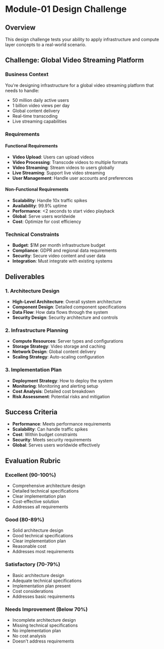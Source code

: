 # Module-01 Design Challenge

## Overview

This design challenge tests your ability to apply infrastructure and compute layer concepts to a real-world scenario.

## Challenge: Global Video Streaming Platform

### Business Context

You're designing infrastructure for a global video streaming platform that needs to handle:
- 50 million daily active users
- 1 billion video views per day
- Global content delivery
- Real-time transcoding
- Live streaming capabilities

### Requirements

#### Functional Requirements
- **Video Upload**: Users can upload videos
- **Video Processing**: Transcode videos to multiple formats
- **Video Streaming**: Stream videos to users globally
- **Live Streaming**: Support live video streaming
- **User Management**: Handle user accounts and preferences

#### Non-Functional Requirements
- **Scalability**: Handle 10x traffic spikes
- **Availability**: 99.9% uptime
- **Performance**: <2 seconds to start video playback
- **Global**: Serve users worldwide
- **Cost**: Optimize for cost efficiency

### Technical Constraints
- **Budget**: $1M per month infrastructure budget
- **Compliance**: GDPR and regional data requirements
- **Security**: Secure video content and user data
- **Integration**: Must integrate with existing systems

## Deliverables

### 1. Architecture Design
- **High-Level Architecture**: Overall system architecture
- **Component Design**: Detailed component specifications
- **Data Flow**: How data flows through the system
- **Security Design**: Security architecture and controls

### 2. Infrastructure Planning
- **Compute Resources**: Server types and configurations
- **Storage Strategy**: Video storage and caching
- **Network Design**: Global content delivery
- **Scaling Strategy**: Auto-scaling configuration

### 3. Implementation Plan
- **Deployment Strategy**: How to deploy the system
- **Monitoring**: Monitoring and alerting setup
- **Cost Analysis**: Detailed cost breakdown
- **Risk Assessment**: Potential risks and mitigation

## Success Criteria

- **Performance**: Meets performance requirements
- **Scalability**: Can handle traffic spikes
- **Cost**: Within budget constraints
- **Security**: Meets security requirements
- **Global**: Serves users worldwide effectively

## Evaluation Rubric

### Excellent (90-100%)
- Comprehensive architecture design
- Detailed technical specifications
- Clear implementation plan
- Cost-effective solution
- Addresses all requirements

### Good (80-89%)
- Solid architecture design
- Good technical specifications
- Clear implementation plan
- Reasonable cost
- Addresses most requirements

### Satisfactory (70-79%)
- Basic architecture design
- Adequate technical specifications
- Implementation plan present
- Cost considerations
- Addresses basic requirements

### Needs Improvement (Below 70%)
- Incomplete architecture design
- Missing technical specifications
- No implementation plan
- No cost analysis
- Doesn't address requirements

